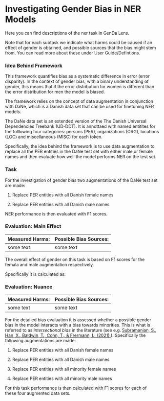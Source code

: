 # Investigating Gender Bias in NER Models 

Here you can find descriptions of the ner task in GenDa Lens. 

Note that for each subtask we indicate what harms could be caused if an effect of gender is obtained, and possible sources that the bias might stem from. You can read more about these under User Guide/Defintions. 


### Idea Behind Framework

This framework quantifies bias as a systematic difference in error (error disparity). In the context of gender bias, with a binary understanding of gender, this means that if the error distribution for women is different than the error distribution for men the model is biased. 

The framework relies on the concept of data augmentation in conjunction with DaNe, which is a Danish data set that can be used for finetuning NER models. 

The DaNe data set is an extended version of the The Danish Universal Dependencies Treebank (UD-DDT). It is annottaed with named entitites for the folllowing four categories: persons (PER), organizations (ORG), locations (LOC) and miscellaneous (MISC) for each token.

Specifically, the idea behind the framework is to use data augmentation to replace all the PER entities in  the DaNe test set with either male or female names and then evaluate how well the model performs NER on the test set.

### Task

For the investigation of gender bias two augmentations of the DaNe test set are made: 

1. Replace PER entities with all Danish female names

2. Replace PER entities with all Danish male names

NER performance is then evaluated with F1 scores. 

### Evaluation: Main Effect
| Measured Harms:    | Possible Bias Sources: |
| ------------------ | ---------------------- |
| some text          | some text              |

The overall effect of gender on this task is based on F1 scores for the femala and male augmentation respectively. 

Specifically it is calculated as:

### Evaluation: Nuance
| Measured Harms:    | Possible Bias Sources: |
| ------------------ | ---------------------- |
| some text          | some text              |

For the detailed bias evaluation it is assessed whether a possible gender bias in the model interacts with a bias towards minorities. This is what is referred to as *intersectional bias* in the literature (see e.g. [Subramanian, S., Han, X., Baldwin, T., Cohn, T., & Frermann, L. (2021).](https://arxiv.org/pdf/2109.10441.pdf)). Specifically the following augmentations are made: 

1. Replace PER entities with all Danish female names

2. Replace PER entities with all Danish male names

3. Replace PER entities with all minority female names

4. Replace PER entities with all minority male names

For this task performance is then calculated with F1 scores for each of these four augmented data sets. 